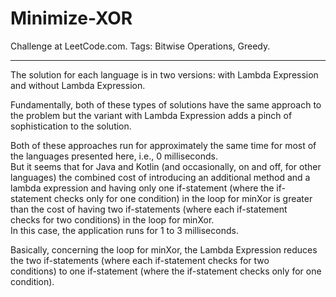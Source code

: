 # Minimize-XOR
Challenge at LeetCode.com. Tags: Bitwise Operations, Greedy.

--------------------------------------------------------------------------------------------------------------------------------------------------------------------------------

The solution for each language is in two versions: with Lambda Expression and without Lambda Expression.

Fundamentally, both of these types of solutions have the same approach to the problem but the variant with Lambda Expression adds a pinch of sophistication to the solution.<br/>

Both of these approaches run for approximately the same time for most of the languages presented here, i.e., 0 milliseconds.<br/>
But it seems that for Java and Kotlin (and occasionally, on and off, for other languages) the combined cost of introducing an additional method and a lambda expression and having only one if-statement (where the if-statement checks only for one condition) in the loop for minXor is greater than the cost of having two if-statements (where each if-statement checks for two conditions) in the loop for minXor.<br/>
In this case, the application runs for 1 to 3 milliseconds.

Basically, concerning the loop for minXor, the Lambda Expression reduces the two if-statements (where each if-statement checks for two conditions) to one if-statement (where the if-statement checks only for one condition).
